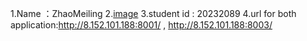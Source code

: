 1.Name ：ZhaoMeiling
2.[image](your-image.jpg)
3.student id : 20232089
4.url for both application:http://8.152.101.188:8001/ ,  http://8.152.101.188:8003/
